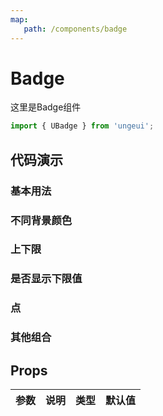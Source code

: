 ```yaml
---
map:
   path: /components/badge
---
```


# Badge

这里是Badge组件

```js
import { UBadge } from 'ungeui';
```

## 代码演示

### 基本用法

<demo src="./demo/base.vue"
 language="vue"
 title="基本用法"
 desc="和头像很搭">
</demo>

### 不同背景颜色

<demo src="./demo/color.vue"
 language="vue"
 title="基本用法"
 desc="不同背景颜色">
</demo>

### 上下限

<demo src="./demo/over.vue"
 language="vue"
 title="基本用法"
 desc="设置上限">
</demo>

### 是否显示下限值

<demo src="./demo/lower.vue"
 language="vue"
 title="基本用法"
 desc="到达最小值时，是否显示下限值">
</demo>

### 点

<demo src="./demo/dot.vue"
 language="vue"
 title="基本用法"
 desc="点">
</demo>

### 其他组合

<demo src="./demo/other.vue"
 language="vue"
 title="基本用法"
 desc="其他组合">
</demo>

## Props

| 参数  |   说明   |   类型    |   默认值    |
| :---: | :------: | :-------: | :---------: |